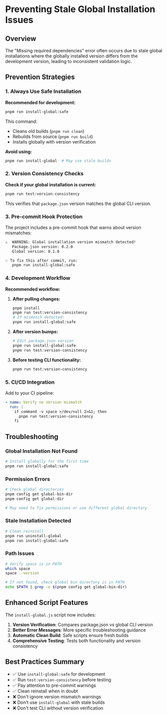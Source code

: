 # Preventing Stale Global Installation Issues

## Overview

The "Missing required dependencies" error often occurs due to stale global installations where the globally installed version differs from the development version, leading to inconsistent validation logic.

## Prevention Strategies

### 1. Always Use Safe Installation

**Recommended for development:**

```bash
pnpm run install-global:safe
```

This command:

- Cleans old builds (`pnpm run clean`)
- Rebuilds from source (`pnpm run build`)
- Installs globally with version verification

**Avoid using:**

```bash
pnpm run install-global  # May use stale builds
```

### 2. Version Consistency Checks

**Check if your global installation is current:**

```bash
pnpm run test:version-consistency
```

This verifies that `package.json` version matches the global CLI version.

### 3. Pre-commit Hook Protection

The project includes a pre-commit hook that warns about version mismatches:

```bash
⚠️  WARNING: Global installation version mismatch detected!
   Package.json version: 0.2.0
   Global version: 0.1.0

💡 To fix this after commit, run:
   pnpm run install-global:safe
```

### 4. Development Workflow

**Recommended workflow:**

1. **After pulling changes:**

   ```bash
   pnpm install
   pnpm run test:version-consistency
   # If mismatch detected:
   pnpm run install-global:safe
   ```

2. **After version bumps:**

   ```bash
   # Edit package.json version
   pnpm run install-global:safe
   pnpm run test:version-consistency
   ```

3. **Before testing CLI functionality:**
   ```bash
   pnpm run test:version-consistency
   ```

### 5. CI/CD Integration

Add to your CI pipeline:

```yaml
- name: Verify no version mismatch
  run: |
    if command -v space >/dev/null 2>&1; then
      pnpm run test:version-consistency
    fi
```

## Troubleshooting

### Global Installation Not Found

```bash
# Install globally for the first time
pnpm run install-global:safe
```

### Permission Errors

```bash
# Check global directories
pnpm config get global-bin-dir
pnpm config get global-dir

# May need to fix permissions or use different global directory
```

### Stale Installation Detected

```bash
# Clean reinstall
pnpm run uninstall-global
pnpm run install-global:safe
```

### Path Issues

```bash
# Verify space is in PATH
which space
space --version

# If not found, check global bin directory is in PATH
echo $PATH | grep -o $(pnpm config get global-bin-dir)
```

## Enhanced Script Features

The `install-global.js` script now includes:

1. **Version Verification**: Compares package.json vs global CLI version
2. **Better Error Messages**: More specific troubleshooting guidance
3. **Automatic Clean Build**: Safe scripts ensure fresh builds
4. **Comprehensive Testing**: Tests both functionality and version consistency

## Best Practices Summary

- ✅ Use `install-global:safe` for development
- ✅ Run `test:version-consistency` before testing
- ✅ Pay attention to pre-commit warnings
- ✅ Clean reinstall when in doubt
- ❌ Don't ignore version mismatch warnings
- ❌ Don't use `install-global` with stale builds
- ❌ Don't test CLI without version verification
